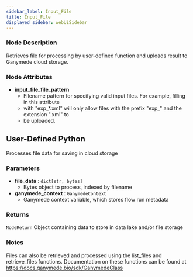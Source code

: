 ```yaml
---
sidebar_label: Input_File
title: Input_File
displayed_sidebar: webUiSidebar
---
```


### Node Description

Retrieves file for processing by user-defined function and uploads
result to Ganymede cloud storage.

### Node Attributes

- **input_file_file_pattern**
  - Filename pattern for specifying valid input files.  For example, filling in this attribute
  - with "exp_*.xml" will only allow files with the prefix "exp_" and the extension ".xml" to
  - be uploaded.

## User-Defined Python

Processes file data for saving in cloud storage

### Parameters

- **file_data** : `dict[str, bytes]`
    - Bytes object to process, indexed by filename
- **ganymede_context** : `GanymedeContext`
    - Ganymede context variable, which stores flow run metadata

### Returns

`NodeReturn`
  Object containing data to store in data lake and/or file storage

### Notes

Files can also be retrieved and processed using the list_files and retrieve_files functions.
Documentation on these functions can be found at https://docs.ganymede.bio/sdk/GanymedeClass
